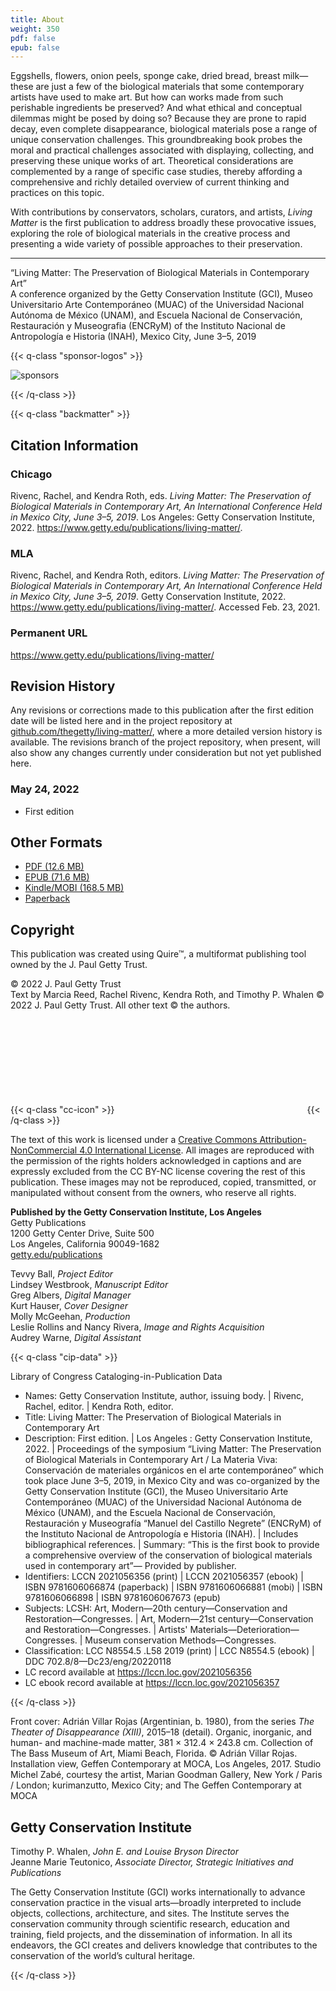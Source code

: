 ```yaml
---
title: About
weight: 350
pdf: false
epub: false
---
```


Eggshells, flowers, onion peels, sponge cake, dried bread, breast milk—these are just a few of the biological materials that some contemporary artists have used to make art. But how can works made from such perishable ingredients be preserved? And what ethical and conceptual dilemmas might be posed by doing so? Because they are prone to rapid decay, even complete disappearance, biological materials pose a range of unique conservation challenges. This groundbreaking book probes the moral and practical challenges associated with displaying, collecting, and preserving these unique works of art. Theoretical considerations are complemented by a range of specific case studies, thereby affording a comprehensive and richly detailed overview of current thinking and practices on this topic.

With contributions by conservators, scholars, curators, and artists, *Living Matter* is the first publication to address broadly these provocative issues, exploring the role of biological materials in the creative process and presenting a wide variety of possible approaches to their preservation.

---

“Living Matter: The Preservation of Biological Materials in Contemporary Art”<br />
A conference organized by the Getty Conservation Institute (GCI), Museo Universitario Arte Contemporáneo (MUAC) of the Universidad Nacional Autónoma de México (UNAM), and Escuela Nacional de Conservación, Restauración y Museografia (ENCRyM) of the Instituto Nacional de Antropología e Historia (INAH), Mexico City, June 3–5, 2019

{{< q-class "sponsor-logos" >}}

![sponsors](/img/sponsor-logos.jpg)

{{< /q-class >}}

{{< q-class "backmatter" >}}

## Citation Information

### Chicago

Rivenc, Rachel, and Kendra Roth, eds. *Living Matter: The Preservation of Biological Materials in Contemporary Art, An International Conference Held in Mexico City, June 3–5, 2019*. Los Angeles: Getty Conservation Institute, 2022. https://www.getty.edu/publications/living-matter/.

### MLA

Rivenc, Rachel, and Kendra Roth, editors. *Living Matter: The Preservation of Biological Materials in Contemporary Art, An International Conference Held in Mexico City, June 3–5, 2019*. Getty Conservation Institute, 2022. https://www.getty.edu/publications/living-matter/. Accessed <span class="cite-current-date">Feb. 23, 2021</span>.

### Permanent URL

https://www.getty.edu/publications/living-matter/

## Revision History

Any revisions or corrections made to this publication after the first edition date will be listed here and in the project repository at [github.com/thegetty/living-matter/](https://github.com/thegetty/living-matter/), where a more detailed version history is available. The revisions branch of the project repository, when present, will also show any changes currently under consideration but not yet published here.

### May 24, 2022

  - First edition

## Other Formats

  - [PDF (12.6 MB)](/downloads/RivencRoth_LivingMatter.pdf)
  - [EPUB (71.6 MB)](/downloads/RivencRoth_LivingMatter.epub)
  - [Kindle/MOBI (168.5 MB)](/downloads/RivencRoth_LivingMatter.mobi)
  - [Paperback](https://shop.getty.edu/products/living-matter-the-preservation-of-biological-materials-in-contemporary-art-978-1606066874)

## Copyright

This publication was created using Quire™, a multiformat publishing tool owned by the J. Paul Getty Trust.

© 2022 J. Paul Getty Trust<br />
Text by Marcia Reed, Rachel Rivenc, Kendra Roth, and Timothy P. Whalen © 2022 J. Paul Getty Trust. All other text © the authors.

{{< q-class "cc-icon" >}}
<svg class="quire-copyright__icon">
<switch>
  <use xlink:href="#cc"></use>
</switch>
<switch>
  <use xlink:href="#cc-by"></use>
</switch>
<switch>
  <use xlink:href="#cc-by-nc"></use>
  <foreignObject width="135" height="30">
      <img src="../img/icons/cc-by-nc.png" alt="CC BY-NC" />
  </foreignObject>
</switch>
</svg>
{{< /q-class >}}

The text of this work is licensed under a [Creative Commons Attribution-NonCommercial 4.0 International License](https://creativecommons.org/licenses/by-nc/4.0/). All images are reproduced with the permission of the rights holders acknowledged in captions and are expressly excluded from the CC BY-NC license covering the rest of this publication. These images may not be reproduced, copied, transmitted, or manipulated without consent from the owners, who reserve all rights.

**Published by the Getty Conservation Institute, Los Angeles**<br />
Getty Publications<br />
1200 Getty Center Drive, Suite 500<br />
Los Angeles, California 90049-1682<br />
[getty.edu/publications](https://www.getty.edu/publications/)<br />

Tevvy Ball, *Project Editor*<br />
Lindsey Westbrook, *Manuscript Editor*<br />
Greg Albers, *Digital Manager*<br />
Kurt Hauser, *Cover Designer*<br />
Molly McGeehan, *Production*<br />
Leslie Rollins and Nancy Rivera, *Image and Rights Acquisition*<br />
Audrey Warne, *Digital Assistant*<br />

{{< q-class "cip-data" >}}

Library of Congress Cataloging-in-Publication Data

- Names: Getty Conservation Institute, author, issuing body. | Rivenc, Rachel,
   editor. | Kendra Roth, editor.
- Title: Living Matter: The Preservation of Biological Materials in Contemporary Art
- Description: First edition. | Los Angeles : Getty Conservation Institute,
   2022. | Proceedings of the symposium “Living Matter: The Preservation of
   Biological Materials in Contemporary Art / La Materia Viva:
   Conservación de materiales orgánicos en el arte contemporáneo” which
   took place June 3–5, 2019, in Mexico City and was co-organized by the
   Getty Conservation Institute (GCI), the Museo Universitario Arte
   Contemporáneo (MUAC) of the Universidad Nacional Autónoma de México
   (UNAM), and the Escuela Nacional de Conservación, Restauración y
   Museografía “Manuel del Castillo Negrete” (ENCRyM) of the Instituto
   Nacional de Antropología e Historia (INAH). | Includes bibliographical
   references. | Summary: “This is the first book to provide a
   comprehensive overview of the conservation of biological materials used
   in contemporary art”— Provided by publisher.
- Identifiers: LCCN 2021056356 (print) | LCCN 2021056357 (ebook) | ISBN
   9781606066874 (paperback) | ISBN 9781606066881 (mobi) | ISBN
   9781606066898 | ISBN 9781606067673 (epub)
- Subjects: LCSH: Art, Modern—20th century—Conservation and
   Restoration—Congresses. | Art, Modern—21st century—Conservation and
   Restoration—Congresses. | Artists'
   Materials—Deterioration—Congresses. | Museum conservation
   Methods—Congresses.
- Classification: LCC N8554.5 .L58 2019  (print) | LCC N8554.5  (ebook) | DDC
   702.8/8—Dc23/eng/20220118
- LC record available at https://lccn.loc.gov/2021056356
- LC ebook record available at https://lccn.loc.gov/2021056357

{{< /q-class >}}

Front cover: Adrián Villar Rojas (Argentinian, b. 1980), from the series *The Theater of Disappearance (XIII)*, 2015–18 (detail). Organic, inorganic, and human- and machine-made matter, 381 × 312.4 × 243.8 cm. Collection of The Bass Museum of Art, Miami Beach, Florida. © Adrián Villar Rojas. Installation view, Geffen Contemporary at MOCA, Los Angeles, 2017. Studio Michel Zabé, courtesy the artist, Marian Goodman Gallery, New York / Paris / London; kurimanzutto, Mexico City; and The Geffen Contemporary at MOCA

## Getty Conservation Institute

Timothy P. Whalen, *John E. and Louise Bryson Director*<br />
Jeanne Marie Teutonico, *Associate Director, Strategic Initiatives and Publications*<br />

The Getty Conservation Institute (GCI) works internationally to advance conservation practice in the visual arts—broadly interpreted to include objects, collections, architecture, and sites. The Institute serves the conservation community through scientific research, education and training, field projects, and the dissemination of information. In all its endeavors, the GCI creates and delivers knowledge that contributes to the conservation of the world’s cultural heritage.

{{< /q-class >}}
